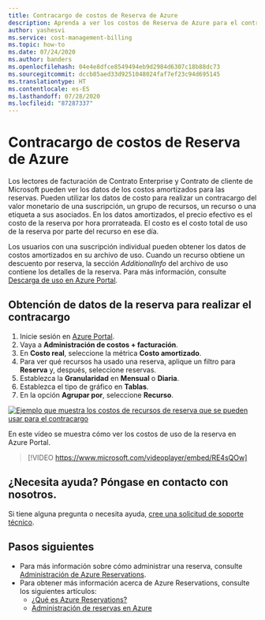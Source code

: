 ```yaml
---
title: Contracargo de costos de Reserva de Azure
description: Aprenda a ver los costos de Reserva de Azure para el contracargo.
author: yashesvi
ms.service: cost-management-billing
ms.topic: how-to
ms.date: 07/24/2020
ms.author: banders
ms.openlocfilehash: 04e4e8dfce8549494eb9d2984d6307c18b88dc73
ms.sourcegitcommit: dccb85aed33d9251048024faf7ef23c94d695145
ms.translationtype: HT
ms.contentlocale: es-ES
ms.lasthandoff: 07/28/2020
ms.locfileid: "87287337"
---
```

# <a name="charge-back-azure-reservation-costs"></a>Contracargo de costos de Reserva de Azure

Los lectores de facturación de Contrato Enterprise y Contrato de cliente de Microsoft pueden ver los datos de los costos amortizados para las reservas. Pueden utilizar los datos de costo para realizar un contracargo del valor monetario de una suscripción, un grupo de recursos, un recurso o una etiqueta a sus asociados. En los datos amortizados, el precio efectivo es el costo de la reserva por hora prorrateada. El costo es el costo total de uso de la reserva por parte del recurso en ese día.

Los usuarios con una suscripción individual pueden obtener los datos de costos amortizados en su archivo de uso. Cuando un recurso obtiene un descuento por reserva, la sección *AdditionalInfo* del archivo de uso contiene los detalles de la reserva. Para más información, consulte [Descarga de uso en Azure Portal](https://docs.microsoft.com/azure/cost-management-billing/understand/download-azure-daily-usage#download-usage-from-the-azure-portal-csv).

## <a name="get-reservation-charge-back-data-for-chargeback"></a>Obtención de datos de la reserva para realizar el contracargo

1. Inicie sesión en [Azure Portal](https://portal.azure.com).
1. Vaya a **Administración de costos + facturación**.
1. En **Costo real**, seleccione la métrica **Costo amortizado**.
1. Para ver qué recursos ha usado una reserva, aplique un filtro para **Reserva** y, después, seleccione reservas.
1. Establezca la **Granularidad** en **Mensual** o **Diaria**.
1. Establezca el tipo de gráfico en **Tablas**.
1. En la opción **Agrupar por**, seleccione **Recurso**.

[![Ejemplo que muestra los costos de recursos de reserva que se pueden usar para el contracargo](./media/charge-back-usage/amortized-reservation-costs.png)](./media/charge-back-usage/amortized-reservation-costs.png#lightbox)

En este vídeo se muestra cómo ver los costos de uso de la reserva en Azure Portal.

 > [!VIDEO https://www.microsoft.com/videoplayer/embed/RE4sQOw] 

## <a name="need-help-contact-us"></a>¿Necesita ayuda? Póngase en contacto con nosotros.

Si tiene alguna pregunta o necesita ayuda, [cree una solicitud de soporte técnico](https://portal.azure.com/#blade/Microsoft_Azure_Support/HelpAndSupportBlade/newsupportrequest).

## <a name="next-steps"></a>Pasos siguientes

- Para más información sobre cómo administrar una reserva, consulte [Administración de Azure Reservations](manage-reserved-vm-instance.md).
- Para obtener más información acerca de Azure Reservations, consulte los siguientes artículos:
  - [¿Qué es Azure Reservations?](save-compute-costs-reservations.md)
  - [Administración de reservas en Azure](manage-reserved-vm-instance.md)
